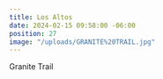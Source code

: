 ```yaml
---
title: Los Altos
date: 2024-02-15 09:58:00 -06:00
position: 27
image: "/uploads/GRANITE%20TRAIL.jpg"
---
```


Granite Trail